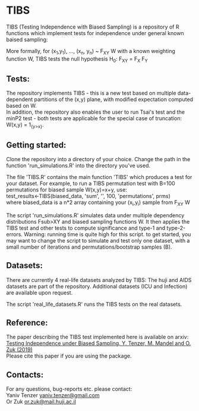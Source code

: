 # TIBS
TIBS (Testing Independence with Biased Sampling) is a repository of R functions which implement tests for independence under general  known baised sampling: 

More formally, for (x<sub>1</sub>,y<sub>1</sub>), ..., (x<sub>n</sub>, y<sub>n</sub>) ~ F<sub>XY</sub> W with a known weighting function W, TIBS tests the null hypothesis
H<sub>0</sub>: F<sub>XY</sub> = F<sub>X</sub> F<sub>Y</sub>

## Tests: 
The repository implements TIBS - this is a new test based on multiple data-dependent partitions of the (x,y) plane, 
with modified expectation computed based on W.  <br>
In addition, the repository also enables the user to run Tsai's test and the minP2 test - both tests are 
applicable for the special case of truncation: W(x,y) = 1<sub>{y>x}</sub>. 

## Getting started: 
Clone the repository into a directory of your choice. 
Change the path in the function 'run_simulations.R' into the directory you've used. 

The file 'TIBS.R' contains the main function 'TIBS' which produces a test for your dataset. 
For example, to run a TIBS permutation test with B=100 permutations for biased sample W(x,y)=x+y, use: <br>
test_results<-TIBS(biased_data, 'sum', '', 100, 'permutations', prms) <br>
where biased_data is a n*2 array containing your (x<sub>i</sub>,y<sub>i</sub>) sample from F<sub>XY</sub> W


The script 'run_simulations.R' simulates data under multiple dependency distributions Fsub>XY</sub> and biased sampling functions W.
It then applies the TIBS test and other tests to compute significance and type-1 and type-2-errors.
Warning: running time is quite high for this script. to get started, you may want to change the script to 
simulate and test only one dataset, with a small number of iterations and permutations/bootstrap samples (B). 


## Datasets: 
There are currently 4 real-life datasets analyzed by TIBS: 
The huji and AIDS datasets are part of the repository. 
Additional datasets (ICU and Infection) are available upon request. 


The script 'real_life_datasets.R'  runs the TIBS tests on the real datasets.

## Reference: 
The paper describing the TIBS test implemented here is available on arxiv: <br>
[Testing Independence under Biased Sampling. Y. Tenzer, M. Mandel and O. Zuk (2019)](https://arxiv.org/abs/1912.05769) <br>
Please cite this paper if you are using the package. 

## Contacts: 
For any questions, bug-reports etc. please contact: <br>
Yaniv Tenzer   yaniv.tenzer@gmail.com <br>
Or Zuk  or.zuk@mail.huji.ac.il
